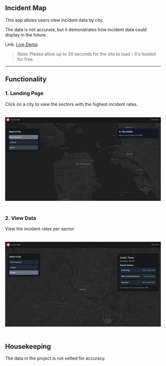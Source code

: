 ## Incident Map 

This app allows users view incident data by city. 

The data is not accurate, but it demonstrates how incident data could display in the future.

Link: [Live Demo](https://incident-map.onrender.com/)  

> Note: Please allow up to 30 seconds for the site to load - it's hosted for free. 

---

## Functionality

### 1. **Landing Page**  
Click on a city to view the sectors with the highest incident rates.

<img src="public/assets/ss1.png" alt="screenshot 1" width="1000" style="margin: 20px 0;" />


### 2. **View Data**  
View the incident rates per sector.

<img src="public/assets/ss2.png" alt="screenshot 1" width="1000" style="margin: 20px 0;" />

## Housekeeping

The data in the project is not vetted for accuracy. 